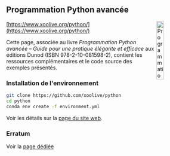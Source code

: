 ## Programmation Python avancée

<a href="https://www.xoolive.org/python/">
  <img src="https://www.xoolive.org/python/_static/9782100815982_thumb.jpg"
       alt="Programmation Python avancée" width="20%" align="right"/>
</a>

[https://www.xoolive.org/python/](https://www.xoolive.org/python/)

Cette page, associée au livre _Programmation Python avancée – Guide pour une pratique élégante et efficace_ aux éditions Dunod (ISBN 978-2-10-081598-2), contient les ressources complémentaires et le code source des exemples présentés.

### Installation de l'environnement

```sh
git clone https://github.com/xoolive/python
cd python
conda env create -f environment.yml
```

Voir les détails sur la [page du site web](https://www.xoolive.org/python/installation).

### Erratum

Voir la [page dédiée](https://github.com/xoolive/python/issues/1)

